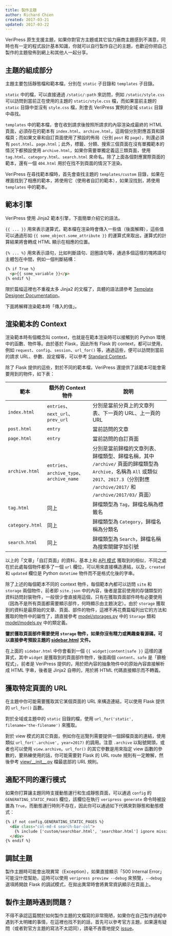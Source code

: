 ```yaml
---
title: 製作主題
author: Richard Chien
created: 2017-03-21
updated: 2017-03-22
---
```


VeriPress 原生支援主題，如果你對官方主題或其它協力廠商主題感到不滿意，同時也有一定的程式設計基本知識，你就可以自行製作自己的主題，也歡迎你把自己製作的主題發佈到網上和其他人一起分享。

## 主題的組成部分

主題主要包括靜態檔和範本檔，分別在 `static` 子目錄和 `templates` 子目錄。

`static` 中的檔，可以直接通過 `/static/:path` 來訪問，例如 `/static/style.css` 可以訪問到當前正在使用的主題的 `static/style.css` 檔，而如果當前主題的 `static` 目錄中並沒有 `style.css` 檔，則會去 VeriPress 實例的全域 `static` 目錄中尋找。

`templates` 中的範本檔，會在收到請求後按照所請求的內容渲染成最終的 HTML 頁面，必須存在的範本有 `index.html`、`archive.html`，這兩個分別對應首頁和歸檔頁；而如果文章和自訂頁面使用了預設的佈局（分別 `post` 和 `page`），則還必須有 `post.html`、`page.html`；此外，標籤、分類、搜索三個頁面在沒有單獨範本的情況下都預設使用 `archive.html`，如果你需要單獨定義這三類頁面，使用 `tag.html`、`category.html`、`search.html` 來命名。除了上面各個對應實際頁面的範本，還有一個 `404.html` 用於在找不到頁面的情況下渲染。

VeriPress 在尋找範本檔時，首先會查找主題的 `templates/custom` 目錄，如果在裡面找到了相應的範本，將使用它（使用者自訂的範本），如果沒找到，將使用 `templates` 中的範本。

## 範本引擎

VeriPress 使用 Jinja2 範本引擎，下面簡單介紹它的語法。

`{{ ... }}` 用來表示運算式，範本檔在渲染時會傳入一些值（後面解釋），這些值可以通過形如 `{{ some_object.some_attribute }}` 的運算式來取出，運算式的計算結果將會轉成 HTML 顯示在相應的位置。

`{% ... %}` 用來表示語句，比如判斷語句、迴圈語句等，通過多個這樣的塊將語句主體包在中間，例如一個判斷結構：

```html
{% if True %}
  <p>{{ some_variable }}</p>
{% endif %}
```

限於篇幅這裡也不重複太多 Jinja2 的文檔了，具體的語法請參考 [Template Designer Documentation](http://jinja.pocoo.org/docs/2.9/templates/)。

下面將解釋渲染範本時「傳入的值」。

## 渲染範本的 Context

渲染範本時有個概念叫 context，也就是在範本渲染時可以接觸到的 Python 環境中的函數、物件等。由於基於 Flask，因此所有 Flask 的 context，都可以使用，例如 `request`、`config`、`session`、`url_for()` 等，通過這些，便可以訪問到當前的請求 URL、參數、設定檔等，可以參考 [Standard Context](http://flask.pocoo.org/docs/0.12/templating/#standard-context)。

除了 Flask 提供的這些，對於不同的範本檔，VeriPress 還提供了該範本可能會需要用到的物件，如下表：

| 範本              | 額外的 Context 物件                          | 說明                                       |
| --------------- | --------------------------------------- | ---------------------------------------- |
| `index.html`    | `entries`、`next_url`、`prev_url`         | 分別是當前分頁上的文章列表、下一頁的 URL、上一頁的 URL          |
| `post.html`     | `entry`                                 | 當前訪問的文章                                  |
| `page.html`     | `entry`                                 | 當前訪問的自訂頁面                                |
| `archive.html`  | `entries`、`archive_type`、`archive_name` | 分別是當前歸檔的文章列表、歸檔類型、歸檔名稱，其中 `/archive/` 頁面的歸檔類型為 `Archive`，名稱為 `All` 或類似 `2017`、`2017.3`（分別對應 `/archive/2017/` 和 `/archive/2017/03/` 頁面） |
| `tag.html`      | 同上                                      | 歸檔類型為 `Tag`，歸檔名稱為標籤名                     |
| `category.html` | 同上                                      | 歸檔類型為 `Category`，歸檔名稱為分類名                |
| `search.html`   | 同上                                      | 歸檔類型為 `Search`，歸檔名稱為搜索關鍵字加引號             |

以上的「文章」「自訂頁面」的資料，基本上和 [API 模式](api-mode.html#api-posts-獲取文章列表) 獲取到的相似，不同之處在於此處每個物件都多了一個 `url` 欄位，可以用來直接構造連結，以及，`created` 和 `updated` 欄位是 Python `datetime` 物件而不是格式化後的字串。

除了上述的每個範本不同的 context 物件，每個範本內都可以訪問 `site` 和 `storage` 兩個物件，前者即 `site.json` 中的內容，後者是當前使用的存儲類型的資料訪問封裝物件，一般很少會直接用這個，只有在獲取頁面部件時有必要使用（因為不是所有頁面都需要顯示部件，何時顯示由主題決定）。由於 `storage` 獲取到的資料是最原始的文章、頁面、部件的物件，這裡不再花費篇幅列出它的方法和獲取的物件中的屬性了，請直接參考 [model/storages.py](https://github.com/veripress/veripress/blob/master/veripress/model/storages.py) 中的 `Storage` 類和 [model/models.py](https://github.com/veripress/veripress/blob/master/veripress/model/models.py) 中的類定義。

**鑒於獲取頁面部件需要使用 `storage` 物件，如果你沒有精力或興趣查看源碼，可以直接參考預設主題的 [sidebar.html](https://github.com/veripress/themes/blob/default/templates/sidebar.html) 文件。**

在上面的 `sidebar.html` 中你會看到一個 `{{ widget|content|safe }}` 這樣的運算式，其中 `widget` 是獲取到的頁面部件物件，後面兩個 `content`、`safe` 是「篩檢程式」，前者是 VeriPress 提供的，用於把內容的抽象物件中的原始內容直接解析成 HTML 字串，後者是 Jinja2 自帶的，用於將 HTML 代碼直接顯示而不轉義。

## 獲取特定頁面的 URL

在主題中你可能需要獲取其它某個頁面的 URL 來構造連結，可以使用 Flask 提供的 `url_for()` 函數。

對於全域或主題中的 `static` 目錄的檔，使用 `url_for('static', filename='the-filename')` 來獲取。

對於 view 模式的其它頁面，例如你在巡覽列需要提供一個歸檔頁面的連結，使用類似 `url_for('.archive', year=2017)` 的調用。注意 `.archive` 以點號開頭，或者也可以使用 `view.archive`。`url_for()` 的其它參數是用來指定 view 函數的參數的，要熟練使用的話，你可能需要對 Flask 的 URL route 規則有一定瞭解，然後參考 [view/\_\_init\_\_.py](https://github.com/veripress/veripress/blob/master/veripress/view/__init__.py) 檔最底部的 URL 規則。

## 適配不同的運行模式

如果你打算讓主題同時支援動態運行和生成靜態頁面，可以通過 `config` 的 `GENERATING_STATIC_PAGES` 欄位，該欄位在執行 `veripress generate` 命令時被設置為 `True`，而動態運行時則不存在，因此你可以通過如下代碼來對靜態和動態模式：

```html
{% if not config.GENERATING_STATIC_PAGES %}
  <div class="col-md-4 search-bar-col">
    {% include ['custom/searchbar.html', 'searchbar.html'] ignore missing %}
  </div>
{% endif %}
```

## 調試主題

製作主題時可能會出現異常（Exception），如果直接顯示「500 Internal Error」可能沒什麼幫助，這時可以使用 `veripress preview --debug` 來預覽，`--debug` 選項將開啟 Flask 的調試模式，在拋出異常時會將異常資訊顯示在頁面上。

## 製作主題時遇到問題？

不得不承認這篇關於如何製作主題的文檔寫的非常簡陋，如果你在自己製作過程中遇到不太明確的事情，在這裡也找不到的話，首先可以參考官方主題，如果還有疑問（或者對官方主題的寫法不太認同），請毫不吝嗇地提交 [issue](https://github.com/veripress/veripress/issues/new)。
